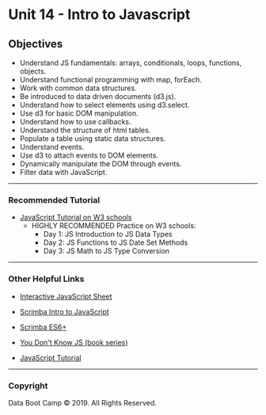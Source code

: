 # Unit 14 - Intro to Javascript

## Objectives

* Understand JS fundamentals: arrays, conditionals, loops, functions, objects.
* Understand functional programming with map, forEach.
* Work with common data structures.
* Be introduced to data driven documents (d3.js).
* Understand how to select elements using d3.select.
* Use d3 for basic DOM manipulation.
* Understand how to use callbacks.
* Understand the structure of html tables.
* Populate a table using static data structures.
* Understand events.
* Use d3 to attach events to DOM elements.
* Dynamically manipulate the DOM through events.
* Filter data with JavaScript.

- - -

### Recommended Tutorial
* [JavaScript Tutorial on W3 schools](https://www.w3schools.com/js/default.asp)
    * HIGHLY RECOMMENDED Practice on W3 schools:
	    * Day 1: JS Introduction to JS Data Types
        * Day 2: JS Functions to JS Date Set Methods
        * Day 3: JS Math to JS Type Conversion
        
- - - 

### Other Helpful Links

* [Interactive JavaScript Sheet](http://htmlcheatsheet.com/js/)

* [Scrimba Intro to JavaScript](https://scrimba.com/g/gintrotojavascript)

* [Scrimba ES6+](https://scrimba.com/g/gintrotoes6)

* [You Don't Know JS (book series)](https://github.com/getify/You-Dont-Know-JS)

* [JavaScript Tutorial](https://watchandcode.com/p/practical-javascript)

- - -

### Copyright

Data Boot Camp © 2019. All Rights Reserved.
